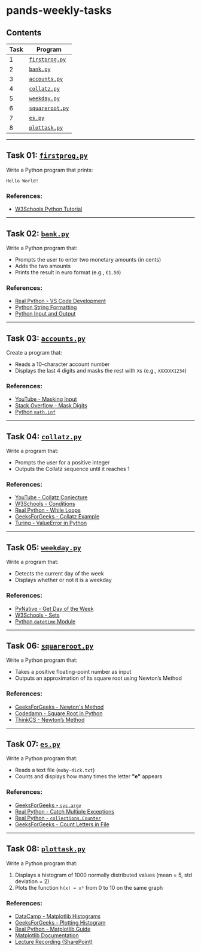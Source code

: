 
# pands-weekly-tasks

## Contents

| Task | Program         |
|------|------------------|
| 1    | [`firstprog.py`](firstprog.py)   |
| 2    | [`bank.py`](bank.py)             |
| 3    | [`accounts.py`](accounts.py)     |
| 4    | [`collatz.py`](collatz.py)       |
| 5    | [`weekday.py`](weekday.py)       |
| 6    | [`squareroot.py`](squareroot.py) |
| 7    | [`es.py`](es.py)                 |
| 8    | [`plottask.py`](plottask.py)     |

---

## Task 01: [`firstprog.py`](firstprog.py)

Write a Python program that prints:

```
Hello World!
```

### References:
- [W3Schools Python Tutorial](https://www.w3schools.com/python/default.asp)

---

## Task 02: [`bank.py`](bank.py)

Write a Python program that:
- Prompts the user to enter two monetary amounts (in cents)
- Adds the two amounts
- Prints the result in euro format (e.g., `€1.50`)

### References:
- [Real Python - VS Code Development](https://realpython.com/python-development-visual-studio-code/)
- [Python String Formatting](https://www.w3schools.com/python/python_string_formatting.asp)
- [Python Input and Output](https://realpython.com/python-input-output/)

---

## Task 03: [`accounts.py`](accounts.py)

Create a program that:
- Reads a 10-character account number
- Displays the last 4 digits and masks the rest with `X`s (e.g., `XXXXXX1234`)

### References:
- [YouTube - Masking Input](https://www.youtube.com/watch?v=H2uYYigqCnE)
- [Stack Overflow - Mask Digits](https://stackoverflow.com/questions/59342854/how-to-mask-input-and-display-the-last-4-digit-using-python)
- [Python `math.inf`](https://docs.python.org/3/library/math.html#math.inf)

---

## Task 04: [`collatz.py`](collatz.py)

Write a program that:
- Prompts the user for a positive integer
- Outputs the Collatz sequence until it reaches 1

### References:
- [YouTube - Collatz Conjecture](https://www.youtube.com/watch?v=094y1Z2wpJg&t=1s)
- [W3Schools - Conditions](https://www.w3schools.com/python/python_conditions.asp)
- [Real Python - While Loops](https://realpython.com/python-while-loop/)
- [GeeksForGeeks - Collatz Example](https://www.geeksforgeeks.org/program-to-print-collatz-sequence/?ref=ml_lbp)
- [Turing - ValueError in Python](https://www.turing.com/kb/valueerror-in-python-and-how-to-fix)

---

## Task 05: [`weekday.py`](weekday.py)

Write a program that:
- Detects the current day of the week
- Displays whether or not it is a weekday

### References:
- [PyNative - Get Day of the Week](https://pynative.com/python-get-the-day-of-week/)
- [W3Schools - Sets](https://www.w3schools.com/python/python_sets.asp)
- [Python `datetime` Module](https://docs.python.org/3/library/datetime.html)

---

## Task 06: [`squareroot.py`](squareroot.py)

Write a Python program that:
- Takes a positive floating-point number as input
- Outputs an approximation of its square root using Newton’s Method

### References:
- [GeeksForGeeks - Newton's Method](https://www.geeksforgeeks.org/find-root-of-a-number-using-newtons-method/)
- [Codedamn - Square Root in Python](https://codedamn.com/news/python/calculate-square-root-in-python)
- [ThinkCS - Newton’s Method](https://runestone.academy/ns/books/published/thinkcspy/MoreAboutIteration/NewtonsMethod.html)

---

## Task 07: [`es.py`](es.py)

Write a Python program that:
- Reads a text file (`moby-dick.txt`)
- Counts and displays how many times the letter **"e"** appears

### References:
- [GeeksForGeeks - `sys.argv`](https://www.geeksforgeeks.org/how-to-use-sys-argv-in-python/)
- [Real Python - Catch Multiple Exceptions](https://realpython.com/python-catch-multiple-exceptions/)
- [Real Python - `collections.Counter`](https://realpython.com/python-counter/)
- [GeeksForGeeks - Count Letters in File](https://www.geeksforgeeks.org/count-the-number-of-times-a-letter-appears-in-a-text-file-in-python/)

---

## Task 08: [`plottask.py`](plottask.py)

Write a Python program that:
1. Displays a histogram of 1000 normally distributed values (mean = 5, std deviation = 2)
2. Plots the function `h(x) = x³` from 0 to 10 on the same graph

### References:
- [DataCamp - Matplotlib Histograms](https://www.datacamp.com/tutorial/histograms-matplotlib)
- [GeeksForGeeks - Plotting Histogram](https://www.geeksforgeeks.org/plotting-histogram-in-python-using-matplotlib/)
- [Real Python - Matplotlib Guide](https://realpython.com/python-matplotlib-guide/)
- [Matplotlib Documentation](https://matplotlib.org/stable/tutorials/pyplot.html)
- [Lecture Recording (SharePoint)](https://atlantictu-my.sharepoint.com/:v:/g/personal/andrew_beatty_atu_ie/Edh4_evzuF9Eve4bT5Ey5VUBfGvhJZlVIzTnQobkJ-1ixg?e=EG2ojs&nav=eyJyZWZlcnJhbEluZm8iOnsicmVmZXJyYWxBcHAiOiJTdHJlYW1XZWJBcHAiLCJyZWZlcnJhbFZpZXciOiJTaGFyZURpYWxvZy1MaW5rIiwicmVmZXJyYWxBcHBQbGF0Zm9ybSI6IldlYiIsInJlZmVycmFsTW9kZSI6InZpZXcifX0%3D)
